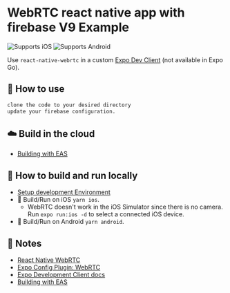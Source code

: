 # WebRTC react native app with firebase V9 Example

![Supports iOS](https://img.shields.io/badge/iOS-000.svg?style=flat-square&logo=APPLE&labelColor=999999&logoColor=fff)
![Supports Android](https://img.shields.io/badge/Android-000.svg?style=flat-square&logo=ANDROID&labelColor=A4C639&logoColor=fff)

Use `react-native-webrtc` in a custom [Expo Dev Client](https://docs.expo.dev/clients/introduction/) (not available in Expo Go).

## 🚀 How to use

```sh
clone the code to your desired directory
update your firebase configuration. 
```

## ☁️ Build in the cloud

- [Building with EAS](https://docs.expo.dev/eas/)

## 🏃 How to build and run locally

- [Setup development Environment](https://reactnative.dev/docs/environment-setup)
- 🍎 Build/Run on iOS `yarn ios`.
  - WebRTC doesn't work in the iOS Simulator since there is no camera. Run `expo run:ios -d` to select a connected iOS device.
- 🤖 Build/Run on Android `yarn android`.

## 📝 Notes

- [React Native WebRTC](https://github.com/react-native-webrtc/)
- [Expo Config Plugin: WebRTC](https://github.com/expo/config-plugins/tree/master/packages/react-native-webrtc)
- [Expo Development Client docs](https://docs.expo.dev/clients/introduction/)
- [Building with EAS](https://docs.expo.dev/eas/)
